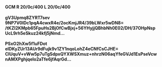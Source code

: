 #### GCM R 20/0c/400 L 20/0c/400
**gV3Upmq8ZYRT7sev**<br/>**9NP7V0IDc1pqA4cwxR4e/2ocKmjJR4/39bLWxr5wDN8=**<br/>**/tKZI2KMpb65FpuHs2BjOfCwBjxj+56YHyjjQBhbNh0E02/DH/37OHpNspUcL9rh5eSkuz24kfj5jNmd...**<br/><br/>
**PSxO2hXw5f1uFDot**<br/>**elDKyZUr13AUr9dFujk9v1ZY1nqoLohZ4eCNfCsCJHE=**<br/>**CIUquV+vWw5p7uTgSdpxQYXWSXmuz+nhrzN06aqYfeGVJd1EsPseVcwnAMXPghjqeIo2aTfe6jfAqrGd...**